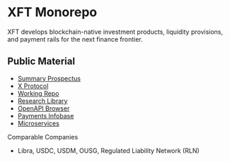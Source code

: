 # XFT Monorepo
XFT develops blockchain-native investment products, liquidity provisions, and payment rails for the next finance frontier.

## Public Material
- [Summary Prospectus](https://xft-summary-prospectus.netlify.app/)
- [X Protocol](https://x-financial-technologies.replit.app/docs/x-protocol.txt)
- [Working Repo](https://github.com/amr080/x-protocol)
- [Research Library](https://xft-library.up.railway.app/)
- [OpenAPI Browser](https://xft-openapi-library-production.up.railway.app/)
- [Payments Infobase](https://payments-guide.netlify.app/)
- [Microservices](https://xft-microservices.netlify.app/)

Comparable Companies
- Libra, USDC, USDM, OUSG, Regulated Liability Network (RLN)
